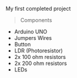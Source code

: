 My first completed project

> Components
- Arduino UNO
- Jumpers Wires
- Button
- LDR (Photoresistor)
- 2x 100 ohm resistors
- 2x 200 ohm resistors
- LEDs
